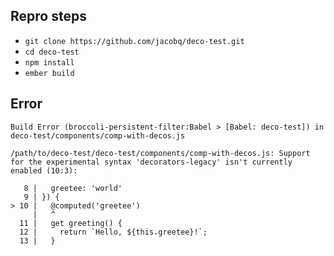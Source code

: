 ## Repro steps

* `git clone https://github.com/jacobq/deco-test.git`
* `cd deco-test`
* `npm install`
* `ember build`

## Error

```
Build Error (broccoli-persistent-filter:Babel > [Babel: deco-test]) in deco-test/components/comp-with-decos.js

/path/to/deco-test/deco-test/components/comp-with-decos.js: Support for the experimental syntax 'decorators-legacy' isn't currently enabled (10:3):

   8 |   greetee: 'world'
   9 | }) {
> 10 |   @computed('greetee')
     |   ^
  11 |   get greeting() {
  12 |     return `Hello, ${this.greetee}!`;
  13 |   }
```
